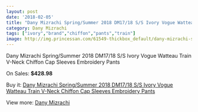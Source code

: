 ```yaml
---
layout: post
date: '2018-02-05'
title: "Dany Mizrachi Spring/Summer 2018 DM17/18 S/S Ivory Vogue Watteau Train V-Neck Chiffon Cap Sleeves Embroidery Pants"
category: Dany Mizrachi
tags: ["ivory","brand","chiffon","pants","train"]
image: http://img.princessan.com/61549-thickbox_default/dany-mizrachi-spring-summer-2018-dm17-18-s-s-ivory-vogue-watteau-train-v-neck-chiffon-cap-sleeves-embroidery-pants.jpg
---
```

Dany Mizrachi Spring/Summer 2018 DM17/18 S/S Ivory Vogue Watteau Train V-Neck Chiffon Cap Sleeves Embroidery Pants

On Sales: **$428.98**
<a href="https://www.princessan.com/en/dany-mizrachi/27318-dany-mizrachi-spring-summer-2018-dm17-18-s-s-ivory-vogue-watteau-train-v-neck-chiffon-cap-sleeves-embroidery-pants.html"><amp-img layout="responsive" width="600" height="600" src="//img.princessan.com/61549-thickbox_default/dany-mizrachi-spring-summer-2018-dm17-18-s-s-ivory-vogue-watteau-train-v-neck-chiffon-cap-sleeves-embroidery-pants.jpg" alt="Dany Mizrachi Spring/Summer 2018 DM17/18 S/S Ivory Vogue Watteau Train V-Neck Chiffon Cap Sleeves Embroidery Pants 0" /></a>
<a href="https://www.princessan.com/en/dany-mizrachi/27318-dany-mizrachi-spring-summer-2018-dm17-18-s-s-ivory-vogue-watteau-train-v-neck-chiffon-cap-sleeves-embroidery-pants.html"><amp-img layout="responsive" width="600" height="600" src="//img.princessan.com/61552-thickbox_default/dany-mizrachi-spring-summer-2018-dm17-18-s-s-ivory-vogue-watteau-train-v-neck-chiffon-cap-sleeves-embroidery-pants.jpg" alt="Dany Mizrachi Spring/Summer 2018 DM17/18 S/S Ivory Vogue Watteau Train V-Neck Chiffon Cap Sleeves Embroidery Pants 1" /></a>
<a href="https://www.princessan.com/en/dany-mizrachi/27318-dany-mizrachi-spring-summer-2018-dm17-18-s-s-ivory-vogue-watteau-train-v-neck-chiffon-cap-sleeves-embroidery-pants.html"><amp-img layout="responsive" width="600" height="600" src="//img.princessan.com/61551-thickbox_default/dany-mizrachi-spring-summer-2018-dm17-18-s-s-ivory-vogue-watteau-train-v-neck-chiffon-cap-sleeves-embroidery-pants.jpg" alt="Dany Mizrachi Spring/Summer 2018 DM17/18 S/S Ivory Vogue Watteau Train V-Neck Chiffon Cap Sleeves Embroidery Pants 2" /></a>
<a href="https://www.princessan.com/en/dany-mizrachi/27318-dany-mizrachi-spring-summer-2018-dm17-18-s-s-ivory-vogue-watteau-train-v-neck-chiffon-cap-sleeves-embroidery-pants.html"><amp-img layout="responsive" width="600" height="600" src="//img.princessan.com/61550-thickbox_default/dany-mizrachi-spring-summer-2018-dm17-18-s-s-ivory-vogue-watteau-train-v-neck-chiffon-cap-sleeves-embroidery-pants.jpg" alt="Dany Mizrachi Spring/Summer 2018 DM17/18 S/S Ivory Vogue Watteau Train V-Neck Chiffon Cap Sleeves Embroidery Pants 3" /></a>

Buy it: [Dany Mizrachi Spring/Summer 2018 DM17/18 S/S Ivory Vogue Watteau Train V-Neck Chiffon Cap Sleeves Embroidery Pants](https://www.princessan.com/en/dany-mizrachi/27318-dany-mizrachi-spring-summer-2018-dm17-18-s-s-ivory-vogue-watteau-train-v-neck-chiffon-cap-sleeves-embroidery-pants.html "Dany Mizrachi Spring/Summer 2018 DM17/18 S/S Ivory Vogue Watteau Train V-Neck Chiffon Cap Sleeves Embroidery Pants")

View more: [Dany Mizrachi](https://www.princessan.com/en/253-dany-mizrachi "Dany Mizrachi")